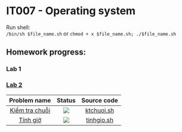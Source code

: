 # IT007 - Operating system
Run shell:   
`/bin/sh $file_name.sh` or `chmod + x $file_name.sh; ./$file_name.sh`     

## Homework progress:   
### Lab 1
### [Lab 2](https://github.com/ngctnnnn/IT007/tree/main/Lab02/Homework)     
| Problem name | Status | Source code |
|:---:|:---:|:--:|
| [Kiểm tra chuỗi](https://github.com/ngctnnnn/IT007/tree/main/Lab02/Homework) | ![](https://img.shields.io/badge/-Accepted-brightgreen) | [ktchuoi.sh](https://github.com/ngctnnnn/IT007/blob/main/Lab02/Homework/ktchuoi.sh) |
| [Tính giờ](https://github.com/ngctnnnn/IT007/tree/main/Lab02/Homework) | ![](https://img.shields.io/badge/-Accepted-brightgreen) | [tinhgio.sh](https://github.com/ngctnnnn/IT007/blob/main/Lab02/Homework/tinhgio.sh) |
